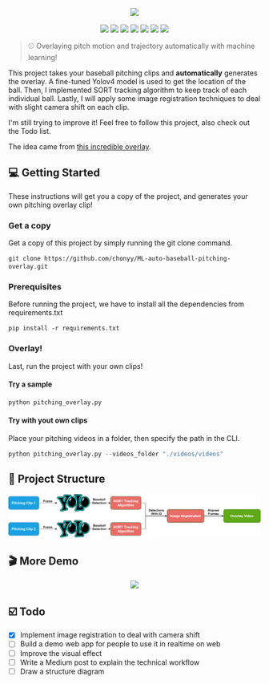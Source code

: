 <p align=center>
    <img src="img/2_balls.gif">
</p>

<p align=center>
    <a target="_blank" href="https://travis-ci.com/chonyy/ML-auto-baseball-pitching-overlay" title="Build Status"><img src="https://travis-ci.com/chonyy/ML-auto-baseball-pitching-overlay.svg?branch=master"></a>
    <a target="_blank" href="#" title="language count"><img src="https://img.shields.io/github/languages/count/chonyy/ML-auto-baseball-pitching-overlay"></a>
    <a target="_blank" href="#" title="top language"><img src="https://img.shields.io/github/languages/top/chonyy/ML-auto-baseball-pitching-overlay?color=orange"></a>
    <a target="_blank" href="https://img.shields.io/github/pipenv/locked/python-version/chonyy/daily-nba" title="Python version"><img src="https://img.shields.io/github/pipenv/locked/python-version/chonyy/daily-nba?color=green"></a>
    <a target="_blank" href="https://opensource.org/licenses/MIT" title="License: MIT"><img src="https://img.shields.io/badge/License-MIT-blue.svg"></a>
    <a target="_blank" href="#" title="repo size"><img src="https://img.shields.io/github/repo-size/chonyy/ML-auto-baseball-pitching-overlay"></a>
    <a target="_blank" href="http://makeapullrequest.com" title="PRs Welcome"><img src="https://img.shields.io/badge/PRs-welcome-brightgreen.svg"></a>
</p>

> ⚾ Overlaying pitch motion and trajectory automatically with machine learning!

This project takes your baseball pitching clips and **automatically** generates the overlay. A fine-tuned Yolov4 model is used to get the location of the ball. Then, I implemented SORT tracking algorithm to keep track of each individual ball. Lastly, I will apply some image registration techniques to deal with slight camera shift on each clip.

I'm still trying to improve it! Feel free to follow this project, also check out the Todo list. 

The idea came from [this incredible overlay](https://www.youtube.com/watch?v=jUbAAurrnwU&ab_channel=YuTubeKs).

## 💻 Getting Started

These instructions will get you a copy of the project, and generates your own pitching overlay clip!

### Get a copy

Get a copy of this project by simply running the git clone command.

``` git
git clone https://github.com/chonyy/ML-auto-baseball-pitching-overlay.git
```

### Prerequisites

Before running the project, we have to install all the dependencies from requirements.txt

``` pip
pip install -r requirements.txt
```

### Overlay!

Last, run the project with your own clips!

#### Try a sample

``` python
python pitching_overlay.py
```

#### Try with yout own clips

Place your pitching videos in a folder, then specify the path in the CLI.

``` python
python pitching_overlay.py --videos_folder "./videos/videos"
```

## 🔨 Project Structure

<p align=center>
    <img src="img/structure.png">
</p>

## 🎬 More Demo

<p align=center>
    <img src="img/4_balls.gif">
</p>

## ☑️ Todo

- [X] Implement image registration to deal with camera shift
- [ ] Build a demo web app for people to use it in realtime on web
- [ ] Improve the visual effect
- [ ] Write a Medium post to explain the technical workflow
- [ ] Draw a structure diagram
